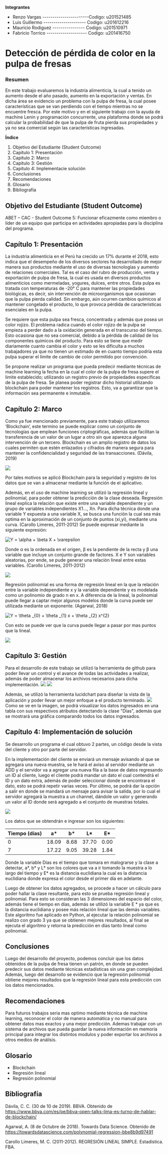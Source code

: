 **Integrantes**
- Renzo Vargas        -----------------------Codigo: u201521485
- Luis Guillermo          ---------------------    Codigo: u201612216
- Mauricio Rodiguez       ----------------   Codigo: u201510971
- Fabricio Torrico        --------------------       Codigo: u201416750



# Detección de pérdida de color en la pulpa de fresas

### Resumen

En este trabajo evaluaremos la industria alimenticia, la cual a tenido un aumento desde el año pasado, aumento en la exportación y ventas. En dicha área se evidencio un problema con la pulpa de fresa, la cual posee características que se van perdiendo con el tiempo mientras no se encuentre fresca.
Por este motivo y en el siguiente trabajo con la ayuda de machine Lenin y programación concurrente, una plataforma donde se podrá calcular la probabilidad de que la pulpa de fruta pierda sus propiedades y ya no sea comercial según las características ingresadas.


**Índice**
1. Objetivo del Estudiante (Student Outcome)
2. Capítulo 1: Presentación
3. Capítulo 2: Marco
4. Capítulo 3: Gestión
5. Capítulo 4: Implementacie solución
6. Conclusiones
7. Recomendaciones
8. Glosario
9. Bibliografía




## Objetivo del Estudiante (Student Outcome)

ABET – CAC - Student Outcome 5: Funcionar eficazmente como miembro o líder de un equipo que participa en actividades apropiadas para la disciplina del programa.

## Capítulo 1: Presentación

La industria alimenticia en el Perú ha crecido un 17% durante el 2018, esto indica que el desempeño de los diversos sectores ha desarrollado de mejor manera sus productos mediante el uso de diversas tecnologías y aumento de relaciones comerciales. Tal es el caso del rubro de producción, venta y exportación de pulpa de fresa, la cual es usada en diversos productos alimenticios como mermeladas, yogures, dulces, entre otros. Esta pulpa es tratada con temperaturas de -20° C para mantener las propiedades biológicas, es decir, sin intervención de microorganismos que ocasionan que la pulpa pierda calidad. Sin embargo, aún ocurren cambios químicos al mantener congelado el producto, lo que provoca pérdida de características esenciales en la pulpa.

Se requiere que esta pulpa sea fresca, concentrada y además que posea un color rojizo. El problema radica cuando el color rojizo de la pulpa se empieza a perder dado a la oxidación generada en el transcurso del tiempo. Esto ocasiona que no sea comercial, debido a la pérdida de calidad de los componentes químicos del producto. Para esto se tiene que medir diariamente cuanto cambia el color y esto se les dificulta a muchos trabajadores ya que no tienen un estimado de en cuanto tiempo podría esta pulpa superar el límite de cambio de color permitido por convención.

Se propone realizar un programa que pueda predecir mediante técnicas de machine learning la fecha en la cual el color de la pulpa de fresa supere el limite establecido; utilizando un registro previo de propiedades específicas de la pulpa de fresa. Se planea poder registrar dicho historial utilizando blockchain para poder mantener los registros. Esto, va a garantizar que la información sea permanente e inmutable.



## Capítulo 2: Marco

Como ya fue mencionado previamente, para este trabajo utilizaremos ‘Blockchain’, este termino se puede explicar como un conjunto de tecnologías que emplean funciones criptográficas, además que facilitan la transferencia de un valor de un lugar a otro sin que aparezca alguna intervención de un tercero. Blockchain es un amplio registro de datos los cuales permiten que estén enlazados y cifrados de manera segura para mantener la confidencialidad y seguridad de las transacciones. (Dávila, 2019)

![](https://praxent.com/wp-content/uploads/2018/04/blockchain-1024x773.png)

Por tales motivos se aplicó Blockchain para la seguridad y registro de los datos que se van a almacenar mediante la función de el aplicativo.

Además, en el uso de machine learning se utilizó la regresión lineal y polinomial, para poder obtener la predicción de la clase deseada. Regresión lineal explica la relación que existe entre una variable dependiente y un grupo de variables independientes X1..., Xn. Para dicha técnica donde una variable Y expuesta a una variable X, se busca una función la cual sea más optima en la aproximación de un conjunto de puntos (xi,yi), mediante una curva. (Carollo Limeres, 2011-2012)
Se puede expresar mediante la siguiente expresión:

<img src="https://latex.codecogs.com/gif.latex?Y&space;=&space;\alpha&space;&plus;&space;\beta&space;X&space;&plus;&space;\varepsilon" title="Y = \alpha + \beta X + \varepsilon" />

 

Donde α es la ordenada en el origen, β es la pendiente de la recta y β una variable que incluye un conjunto grande de factores. X e Y son variables aleatorias, por ende, se pude generar una relación lineal entre estas variables. (Carollo Limeres, 2011-2012)

![](https://user-images.githubusercontent.com/40810772/69093084-c0026a80-0a1b-11ea-8e81-357f83d9d740.PNG)

Regresión polinomial es una forma de regresión lineal en la que la relación entre la variable independiente x y la variable dependiente y es modelada como un polinomio de grado n en x. A diferencia de la lineal, la polinomial puede llegar a captar mejor algunos modelos donde la curva puede ser utilizada mediante un exponente. (Agarwal, 2018)
 
<img src="https://latex.codecogs.com/gif.latex?Y&space;=&space;\theta&space;_{0}&space;&plus;&space;\theta&space;_{1}&space;x&space;&plus;&space;\theta&space;_{2}&space;x^{2}" title="Y = \theta _{0} + \theta _{1} x + \theta _{2} x^{2}" />

Con esto se puede ver que la curva puede llegar a pasar por mas puntos que la lineal.

![](https://user-images.githubusercontent.com/40810772/69093603-c34a2600-0a1c-11ea-9587-c47455e3dc87.png)


## Capítulo 3: Gestión
Para el desarrollo de este trabajo se utilizó la herramienta de github para poder llevar un control y el avance de todas las actividades a realizar, además de poder almacenar los archivos necesarios para dicha implementación.
![](https://user-images.githubusercontent.com/40810772/68733291-1dbe2f00-05a4-11ea-902e-687df6348ac7.PNG)
![](https://user-images.githubusercontent.com/40810772/68733081-9cff3300-05a3-11ea-86a1-c1609d6594a7.PNG)

Además, se utilizó la herramienta lucidchart para diseñar la vista de la aplicación y poder llevar un mejor enfoque a el producto terminado.
![](https://user-images.githubusercontent.com/40810772/68996639-dae1ad00-086a-11ea-8b2b-74c4b8b37e2c.png)
Como se ve en la imagen, se podrá visualizar los datos ingresados en una tabla con sus respectivos atributos detectando la clase "Días", además que se mostrará una gráfica comparando todos los datos ingresados.


## Capítulo 4: Implementación de solución
Se desarrollo un programa el cual obtuvo 2 partes, un código desde la vista del cliente y otro por parte del servidor.

En la implementación del cliente se enviará un mensaje avisando al que se agregara una nueva muestra, se le hará el aviso al servidor mediante un ADD y el servidor va a agregar una nueva fila a la base de datos regresando un ID al cliente, luego el cliente podrá mandar un dato el cual contendrá el ID y un dato extra, además de poder seleccionar donde se encontrara el dato, esto se podrá repetir varias veces. Por último, se podrá dar la opción a salir en donde se mandará un mensaje para avisar la salida, por lo cual el servidor agregará la muestra a un channel, dándole un valor y generando un valor al ID donde será agregado a el conjunto de muestras totales.

![](https://user-images.githubusercontent.com/40810772/69024037-107fb680-098f-11ea-8a34-e7013a4fbc7b.png)

Los datos que se obtendrán e ingresar son los siguientes:

| Tiempo   (días) | a*    | b*   | L*    | E*   |
|-----------------|-------|------|-------|------|
| 0               | 18.09 | 8.68 | 37.70 | 0.00 |
| 7               | 17.22 | 9.05 | 39.28 | 1.84 |

Donde la variable Días es el tiempo que tomara en malograrse y la clase a detectar, a*, b* y L* son los colores que va a ir tomando la muestra a lo largo del tiempo y E* es la distancia euclidiana la cual es la distancia euclidiana donde expresa el color desde el primer día en adelante.

Luego de obtener los datos agregados, se procede a hacer un cálculo para poder hallar la clase resultante, para esto se prueba regresión lineal y polinomial. Para esto se consideran las 3 dimensiones del espacio del color, además tiene el tiempo en días, además se utilizó la variable E * ya que es la distancia euclidiana y posee más relación lineal que las demás variables. Este algoritmo fue aplicado en Python, al ejecutar la relación polinomial se realizo con grado 3 ya que se obtienen mejores resultados, al final se ejecuta el algoritmo y retorna la predicción en días tanto lineal como polinomial.

## Conclusiones
Luego del desarrollo del proyecto, podemos concluir que los datos obtenidos de la pulpa de fresa tienen un patrón, en donde se pueden predecir sus datos mediante técnicas estadísticas sin una gran complejidad. Además, luego del desarrollo se evidencio que la regresión polinomial obtiene mejores resultados que la regresión lineal para esta predicción con los datos mencionados.

## Recomendaciones
Para futuros trabajos seria mas optimo mediante técnica de machine learning, reconocer el color de manera automática y no manual para obtener datos mas exactos y una mejor predicción. Ademas trabajar con un sistema de archivos que pueda guardar la nueva información en memoria principal para integrar los distintos modulos y poder exportar los archivos a otros medios de análisis.

## Glosario
- Blockchain
- Regresión lineal
- Regresión polinomial

## Bibliografía
Dávila, C. C. (30 de 10 de 2019). BBVA. Obtenido de https://www.bbva.com/es/pe/bbva-open-talks-lima-es-turno-de-hablar-de-blockchain/

Agarwal, A. (8 de Octubre de 2018). Towards Data Science. Obtenido de https://towardsdatascience.com/polynomial-regression-bbe8b9d97491

Carollo Limeres, M. C. (2011-2012). REGRESIÓN LINEAL SIMPLE. Estadística. FBA.





